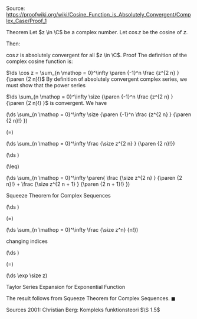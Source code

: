 # 

Source: https://proofwiki.org/wiki/Cosine_Function_is_Absolutely_Convergent/Complex_Case/Proof_1

Theorem
Let $z \in \C$ be a complex number.
Let $\cos z$ be the cosine of $z$.

Then:

$\cos z$ is absolutely convergent for all $z \in \C$.
Proof
The definition of the complex cosine function is:

$\ds \cos z = \sum_{n \mathop = 0}^\infty \paren {-1}^n \frac {z^{2 n} } {\paren {2 n}!}$
By definition of absolutely convergent complex series, we must show that the power series

$\ds \sum_{n \mathop = 0}^\infty \size {\paren {-1}^n \frac {z^{2 n} } {\paren {2 n}!} }$
is convergent.
We have














\(\ds \sum_{n \mathop = 0}^\infty \size {\paren {-1}^n \frac {z^{2 n} } {\paren {2 n}!} }\)

\(=\)







\(\ds \sum_{n \mathop = 0}^\infty \frac {\size z^{2 n} } {\paren {2 n}!}\)




















\(\ds \)

\(\leq\)







\(\ds \sum_{n \mathop = 0}^\infty \paren{ \frac {\size z^{2 n} } {\paren {2 n}!} + \frac {\size z^{2 n + 1} } {\paren {2 n + 1}!} }\)





Squeeze Theorem for Complex Sequences














\(\ds \)

\(=\)







\(\ds \sum_{n \mathop = 0}^\infty \frac {\size z^n} {n!}\)





changing indices














\(\ds \)

\(=\)







\(\ds \exp \size z\)





Taylor Series Expansion for Exponential Function



The result follows from Squeeze Theorem for Complex Sequences.
$\blacksquare$


Sources
2001: Christian Berg: Kompleks funktionsteori $\S 1.5$




